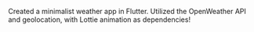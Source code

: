 
Created a minimalist weather app in Flutter. Utilized the OpenWeather API and geolocation, with Lottie animation as dependencies!

